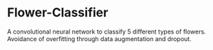# Flower-Classifier
A convolutional neural network to classify 5 different types of flowers. Avoidance of overfitting through data augmentation and dropout.
